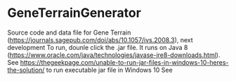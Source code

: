 # GeneTerrainGenerator
Source code and data file for Gene Terrain (https://journals.sagepub.com/doi/abs/10.1057/ivs.2008.3), next development
To run, dounle click the .jar file. It runs on Java 8 (https://www.oracle.com/java/technologies/javase-jre8-downloads.html). 
See https://thegeekpage.com/unable-to-run-jar-files-in-windows-10-heres-the-solution/ to run executable jar file in Windows 10
See 
